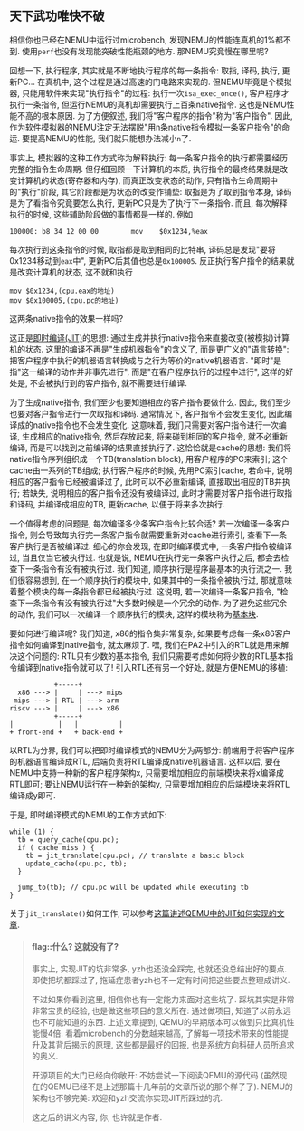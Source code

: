 
## 天下武功唯快不破

相信你也已经在NEMU中运行过microbench, 发现NEMU的性能连真机的1%都不到.
使用`perf`也没有发现能突破性能瓶颈的地方.
那NEMU究竟慢在哪里呢?

回想一下, 执行程序, 其实就是不断地执行程序的每一条指令:
取指, 译码, 执行, 更新PC...
在真机中, 这个过程是通过高速的门电路来实现的.
但NEMU毕竟是个模拟器, 只能用软件来实现"执行指令"的过程:
执行一次`isa_exec_once()`, 客户程序才执行一条指令, 但运行NEMU的真机却需要执行上百条native指令.
这也是NEMU性能不高的根本原因.
为了方便叙述, 我们将"客户程序的指令"称为"客户指令".
因此, 作为软件模拟器的NEMU注定无法摆脱"用n条native指令模拟一条客户指令"的命运.
要提高NEMU的性能, 我们就只能想办法减小`n`了.

事实上, 模拟器的这种工作方式称为解释执行:
每一条客户指令的执行都需要经历完整的指令生命周期.
但仔细回顾一下计算机的本质, 执行指令的最终结果就是改变计算机的状态(寄存器和内存),
而真正改变状态的动作, 只有指令生命周期中的"执行"阶段, 其它阶段都是为状态的改变作铺垫:
取指是为了取到指令本身, 译码是为了看指令究竟要怎么执行, 更新PC只是为了执行下一条指令.
而且, 每次解释执行的时候, 这些辅助阶段做的事情都是一样的.
例如
```
100000:	b8 34 12 00 00        mov    $0x1234,%eax
```
每次执行到这条指令的时候, 取指都是取到相同的比特串,
译码总是发现"要将0x1234移动到`eax`中", 更新PC后其值也总是`0x100005`.
反正执行客户指令的结果就是改变计算机的状态, 这不就和执行
```
mov $0x1234,(cpu.eax的地址)
mov $0x100005,(cpu.pc的地址)
```
这两条native指令的效果一样吗?

这正是[即时编译(JIT)][jit]的思想: 通过生成并执行native指令来直接改变(被模拟)计算机的状态.
这里的编译不再是"生成机器指令"的含义了, 而是更广义的"语言转换":
把客户程序中执行的机器语言转换成与之行为等价的native机器语言.
"即时"是指"这一编译的动作并非事先进行", 而是"在客户程序执行的过程中进行",
这样的好处是, 不会被执行到的客户指令, 就不需要进行编译.

[jit]: https://en.wikipedia.org/wiki/Just-in-time_compilation

为了生成native指令, 我们至少也要知道相应的客户指令要做什么.
因此, 我们至少也要对客户指令进行一次取指和译码.
通常情况下, 客户指令不会发生变化, 因此编译成的native指令也不会发生变化.
这意味着, 我们只需要对客户指令进行一次编译, 生成相应的native指令, 然后存放起来,
将来碰到相同的客户指令, 就不必重新编译, 而是可以找到之前编译的结果直接执行了.
这恰恰就是cache的思想:
我们将native指令序列组织成一个TB(translation block), 用客户程序的PC来索引;
这个cache由一系列的TB组成; 执行客户程序的时候, 先用PC索引cache,
若命中, 说明相应的客户指令已经被编译过了, 此时可以不必重新编译, 直接取出相应的TB并执行;
若缺失, 说明相应的客户指令还没有被编译过, 此时才需要对客户指令进行取指和译码,
并编译成相应的TB, 更新cache, 以便于将来多次执行.

一个值得考虑的问题是, 每次编译多少条客户指令比较合适?
若一次编译一条客户指令, 则会导致每执行完一条客户指令就需要重新对cache进行索引,
查看下一条客户执行是否被编译过.
细心的你会发现, 在即时编译模式中, 一条客户指令被编译过, 当且仅当它被执行过.
也就是说, NEMU在执行完一条客户执行之后, 都会去检查下一条指令有没有被执行过.
我们知道, 顺序执行是程序最基本的执行流之一.
我们很容易想到, 在一个顺序执行的模块中, 如果其中的一条指令被执行过,
那就意味着整个模块的每一条指令都已经被执行过.
这说明, 若一次编译一条客户指令, "检查下一条指令有没有被执行过"大多数时候是一个冗余的动作.
为了避免这些冗余的动作, 我们可以一次编译一个顺序执行的模块, 这样的模块称为[基本块][bb].

[bb]: https://en.wikipedia.org/wiki/Basic_block

要如何进行编译呢?
我们知道, x86的指令集非常复杂, 如果要考虑每一条x86客户指令如何编译到native指令, 就太麻烦了.
嘿, 我们在PA2中引入的RTL就是用来解决这个问题的:
RTL只有少数的基本指令, 我们只需要考虑如何将少数的RTL基本指令编译到native指令就可以了!
引入RTL还有另一个好处, 就是方便NEMU的移植:
```
           +-----+
  x86 ---> |     | ---> mips
 mips ---> | RTL | ---> arm
riscv ---> |     | ---> x86
           +-----+
|           |   |          |
+ front-end +   + back-end +
```
以RTL为分界, 我们可以把即时编译模式的NEMU分为两部分:
前端用于将客户程序的机器语言编译成RTL, 后端负责将RTL编译成native机器语言.
这样以后, 要在NEMU中支持一种新的客户程序架构x, 只需要增加相应的前端模块来将x编译成RTL即可;
要让NEMU运行在一种新的架构y, 只需要增加相应的后端模块来将RTL编译成y即可.

于是, 即时编译模式的NEMU的工作方式如下:
```
while (1) {
  tb = query_cache(cpu.pc);
  if ( cache miss ) {
    tb = jit_translate(cpu.pc); // translate a basic block
    update_cache(cpu.pc, tb);
  }

  jump_to(tb); // cpu.pc will be updated while executing tb
}
```
关于`jit_translate()`如何工作, 可以参考[这篇讲述QEMU中的JIT如何实现的文章][qemu jit].

[qemu jit]: https://www.usenix.org/legacy/event/usenix05/tech/freenix/full_papers/bellard/bellard_html

> #### flag::什么? 这就没有了?
> 事实上, 实现JIT的坑非常多, yzh也还没全踩完, 也就还没总结出好的要点.
> 即使把坑都踩过了, 拖延症患者yzh也不一定有时间把这些要点整理成讲义.
>
> 不过如果你看到这里, 相信你也有一定能力来面对这些坑了.
> 踩坑其实是非常非常宝贵的经验, 也是做这些项目的意义所在:
> 通过做项目, 知道了以前永远也不可能知道的东西.
> 上述文章提到, QEMU的早期版本可以做到只比真机性能慢4倍.
> 看着microbench的分数越来越高, 了解每一项技术带来的性能提升及其背后揭示的原理,
> 这些都是最好的回报, 也是系统方向科研人员所追求的奥义.
>
> 开源项目的大门已经向你敞开: 不妨尝试一下阅读QEMU的源代码
> (虽然现在的QEMU已经不是上述那篇十几年前的文章所说的那个样子了).
> NEMU的架构也不够完美: 欢迎和yzh交流你实现JIT所踩过的坑.
>
> 这之后的讲义内容, 你, 也许就是作者.
